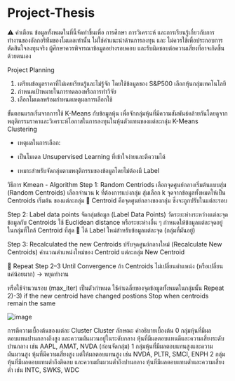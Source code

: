# Project-Thesis
⚠️ คำเตือน ข้อมูลทั้งหมดในที่นี้จัดทำขึ้นเพื่อ การศึกษา การวิเคราะห์ และการเรียนรู้เกี่ยวกับการทำงานของอัลกอริทึมของโมเดลเท่านั้น ไม่ใช่คำแนะนำด้านการลงทุน และ ไม่ควรใช้เพื่อประกอบการตัดสินใจลงทุนจริง ผู้ศึกษาควรพิจารณาข้อมูลอย่างรอบคอบ และรับผิดชอบต่อความเสี่ยงที่อาจเกิดขึ้นด้วยตนเอง


Project Planning
1. เตรียมข้อมูลราคาที่ไม่เคยเรียนรู้และไม่รู้จัก โดยใช้ข้อมูลของ S&P500 เลือกหุ้นกลุ่มเทคโนโลยี
2. กำหนดเป้าหมายในการทดลองหรือการทำวิจัย
3. เลือกโมเดลพร้อมกำหนดเหตุผลการเลือกใช้

ขั้นตอนแรกเริ่มจากการใช้ K-Means กับข้อมูลหุ้น เพื่อจักกลุ่มหุ้นที่มีความสัมพันธ์คล้ายกันโดยดูจากพฤติกรรมราคาและวิเคราะห์โอกาสในการลงทุนในหุ้นตัวแทนของแต่ละกลุ่ม
 K-Means Clustering

- เหตุผลในการเลือก:

- เป็นโมเดล Unsupervised Learning ที่เข้าใจง่ายและตีความได้

- เหมาะสำหรับจัดกลุ่มตามพฤติกรรมของข้อมูลโดยไม่ต้องมี Label

วิธีการ
Kmean - Algorithm
 Step 1: Random Centriods
        เลือกจุดศูนย์กลางเริ่มต้นแบบสุ่ม (Random Centroids)
        เลือกจำนวน k ที่ต้องการแบ่งกลุ่ม
        สุ่มเลือก k จุดจากข้อมูลทั้งหมดให้เป็น Centroids เริ่มต้น ของแต่ละกลุ่ม
        🎯 Centroid คือจุดศูนย์กลางของกลุ่ม ซึ่งจะถูกปรับในแต่ละรอบ


Step 2: Label data points
        จัดกลุ่มข้อมูล (Label Data Points)
        วัดระยะห่างระหว่างแต่ละจุดข้อมูลกับ Centroids
        ใช้ Euclidean distance หรือระยะห่างอื่น ๆ
        กำหนดให้ข้อมูลแต่ละจุดอยู่ในกลุ่มที่ใกล้ Centroid ที่สุด
        🔁 ได้ Label ใหม่สำหรับข้อมูลแต่ละจุด (กลุ่มที่มันอยู่)
        
Step 3: Recalculated the new Centroids
        ปรับจุดศูนย์กลางใหม่ (Recalculate New Centroids)
        คำนวณตำแหน่งใหม่ของ Centroid แต่ละกลุ่ม
        New Centroid 

      
🔁 Repeat Step 2–3 Until Convergence
ถ้า Centroids ไม่เปลี่ยนตำแหน่ง (หรือเปลี่ยนแค่น้อยมาก) → หยุดทำงาน

หรือใช้จำนวนรอบ (max_iter) เป็นตัวกำหนด
ใช้ค่าเฉลี่ยของจุดข้อมูลทั้งหมดในกลุ่มนั้น
Repeat 2)-3) if the new centroid have changed postions
Stop when centroids remain the same



![image](https://github.com/user-attachments/assets/966cc4c3-743a-4c8c-9074-81a77a73b15e)

การตีความเบื้องต้นของแต่ละ Cluster
Cluster	ลักษณะ	คำอธิบายเบื้องต้น
0	กลุ่มหุ้นที่มีผลตอบแทนปานกลางถึงสูง และความผันผวนอยู่ในระดับกลาง	หุ้นที่มีผลตอบแทนดีและความเสี่ยงระดับปานกลาง เช่น AAPL, AMAT, NVDA (ก่อนจัดกลุ่ม)
1	กลุ่มหุ้นที่มีผลตอบแทนสูงและความผันผวนสูง	หุ้นที่มีความเสี่ยงสูง แต่ให้ผลตอบแทนสูง เช่น NVDA, PLTR, SMCI, ENPH
2	กลุ่มหุ้นที่มีผลตอบแทนต่ำถึงติดลบ และความผันผวนต่ำถึงปานกลาง	หุ้นที่มีผลตอบแทนต่ำและความเสี่ยงต่ำ เช่น INTC, SWKS, WDC
